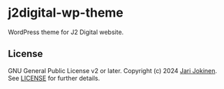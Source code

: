 # j2digital-wp-theme

WordPress theme for J2 Digital website.

## License

GNU General Public License v2 or later. Copyright (c) 2024
[Jari Jokinen](https://jarijokinen.com). See 
[LICENSE](https://github.com/jarijokinen/j2digital-wp-theme/blob/main/LICENSE.txt)
for further details.
